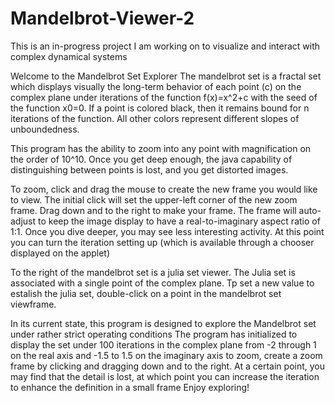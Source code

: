 # Mandelbrot-Viewer-2
This is an in-progress project I am working on to visualize and interact with complex dynamical systems

Welcome to the Mandelbrot Set Explorer The mandelbrot set is a fractal set which displays visually the long-term behavior of each point (c) on the complex plane under iterations of the function f(x)=x^2+c with the seed of the function x0=0. If a point is colored black, then it remains bound for n iterations of the function. All other colors represent different slopes of unboundedness.

This program has the ability to zoom into any point with magnification on the order of 10^10. Once you get deep enough, the java capability of distinguishing between points is lost, and you get distorted images.

To zoom, click and drag the mouse to create the new frame you would like to view. The initial click will set the upper-left corner of the new zoom frame. Drag down and to the right to make your frame. The frame will auto-adjust to keep the image display to have a real-to-imaginary aspect ratio of 1:1. Once you dive deeper, you may see less interesting activity. At this point you can turn the iteration setting up (which is available through a chooser displayed on the applet)

To the right of the mandelbrot set is a julia set viewer. The Julia set is associated with a single point of the complex plane. Tp set a new value to estalish the julia set, double-click on a point in the mandelbrot set viewframe. 

In its current state, this program is designed to explore the Mandelbrot set under rather strict operating conditions The program has initialized to display the set under 100 iterations in the complex plane from -2 through 1 on the real axis and -1.5 to 1.5 on the imaginary axis to zoom, create a zoom frame by clicking and dragging down and to the right. At a certain point, you may find that the detail is lost, at which point you can increase the iteration to enhance the definition in a small frame Enjoy exploring!

